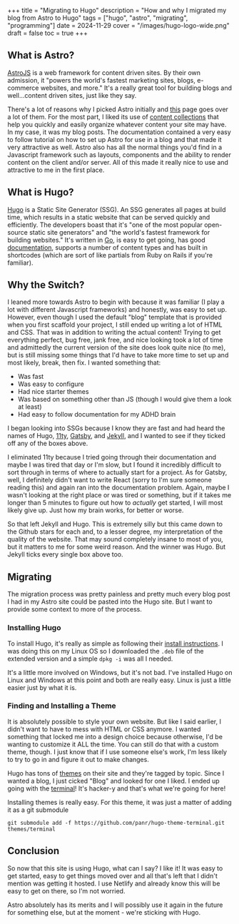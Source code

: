 +++
title = "Migrating to Hugo"
description = "How and why I migrated my blog from Astro to Hugo"
tags = ["hugo", "astro", "migrating", "programming"]
date = 2024-11-29
cover = "/images/hugo-logo-wide.png"
draft = false
toc = true
+++

## What is Astro?

[AstroJS](https://astro.build) is a web framework for content driven sites. By their own admission, it "powers the world's fastest marketing sites, blogs, e-commerce websites, and more." It's a really great tool for building blogs and well...content driven sites, just like they say.

There's a lot of reasons why I picked Astro initially and [this](https://docs.astro.build/en/concepts/why-astro/) page goes over a lot of them. For the most part, I liked its use of [content collections](https://docs.astro.build/en/guides/content-collections/) that help you quickly and easily organize whatever content your site may have. In my case, it was my blog posts. The documentation contained a very easy to follow tutorial on how to set up Astro for use in a blog and that made it very attractive as well. Astro also has all the normal things you'd find in a Javascript framework such as layouts, components and the ability to render content on the client and/or server. All of this made it really nice to use and attractive to me in the first place.

## What is Hugo?

[Hugo](https://gohugo.io) is a Static Site Generator (SSG). An SSG generates all pages at build time, which results in a static website that can be served quickly and efficiently. The developers boast that it's "one of the most popular open-source static site generators" and "the world's fastest framework for building websites." It's written in [Go](https://go.dev), is easy to get going, has good [documentation](https://gohugo.io/documentation/), supports a number of content types and has built in shortcodes (which are sort of like partials from Ruby on Rails if you're familiar).

## Why the Switch?

I leaned more towards Astro to begin with because it was familiar (I play a lot with different Javascript frameworks) and honestly, was easy to set up. However, even though I used the default "blog" template that is provided when you first scaffold your project, I still ended up writing a lot of HTML and CSS. That was in addition to writing the actual content! Trying to get everything perfect, bug free, jank free, and nice looking took a lot of time and admittedly the current version of the site does look quite nice (to me), but is still missing some things that I'd have to take more time to set up and most likely, break, then fix. I wanted something that:

- Was fast
- Was easy to configure
- Had nice starter themes
- Was based on something other than JS (though I would give them a look at least)
- Had easy to follow documentation for my ADHD brain

I began looking into SSGs because I know they are fast and had heard the names of Hugo, [11ty](https://11ty.dev), [Gatsby](https://www.gatsbyjs.com/), and [Jekyll](https://jekyllrb.com/), and I wanted to see if they ticked off any of the boxes above.

I eliminated 11ty because I tried going through their documentation and maybe I was tired that day or I'm slow, but I found it incredibly difficult to sort through in terms of where to actually start for a project. As for Gatsby, well, I definitely didn't want to write React (sorry to I'm sure someone reading this) and again ran into the documentation problem. Again, maybe I wasn't looking at the right place or was tired or something, but if it takes me longer than 5 minutes to figure out how to _actually_ get started, I will most likely give up. Just how my brain works, for better or worse.

So that left Jekyll and Hugo. This is extremely silly but this came down to the Github stars for each and, to a lesser degree, my interpretation of the quality of the website. That may sound completely insane to most of you, but it matters to me for some weird reason. And the winner was Hugo. But Jekyll ticks every single box above too.

## Migrating

The migration process was pretty painless and pretty much every blog post I had in my Astro site could be pasted into the Hugo site. But I want to provide some context to more of the process.

### Installing Hugo

To install Hugo, it's really as simple as following their [install instructions](https://gohugo.io/installation/). I was doing this on my Linux OS so I downloaded the `.deb` file of the extended version and a simple `dpkg -i` was all I needed.

It's a little more involved on Windows, but it's not bad. I've installed Hugo on Linux and Windows at this point and both are really easy. Linux is just a little easier just by what it is.

### Finding and Installing a Theme

It is absolutely possible to style your own website. But like I said earlier, I didn't want to have to mess with HTML or CSS anymore. I wanted something that locked me into a design choice because otherwise, I'd be wanting to customize it ALL the time. You can still do that with a custom theme, though. I just know that if I use someone else's work, I'm less likely to try to go in and figure it out to make changes.

Hugo has tons of [themes](https://themes.gohugo.io/) on their site and they're tagged by topic. Since I wanted a blog, I just cicked "Blog" and looked for one I liked. I ended up going with the [terminal](https://themes.gohugo.io/themes/hugo-theme-terminal/)! It's hacker-y and that's what we're going for here!

Installing themes is really easy. For this theme, it was just a matter of adding it as a git submodule

```git
git submodule add -f https://github.com/panr/hugo-theme-terminal.git themes/terminal
```

## Conclusion

So now that this site is using Hugo, what can I say? I like it! It was easy to get started, easy to get things moved over and all that's left that I didn't mention was getting it hosted. I use Netlify and already know this will be easy to get on there, so I'm not worried.

Astro absolutely has its merits and I will possibly use it again in the future for something else, but at the moment - we're sticking with Hugo.
